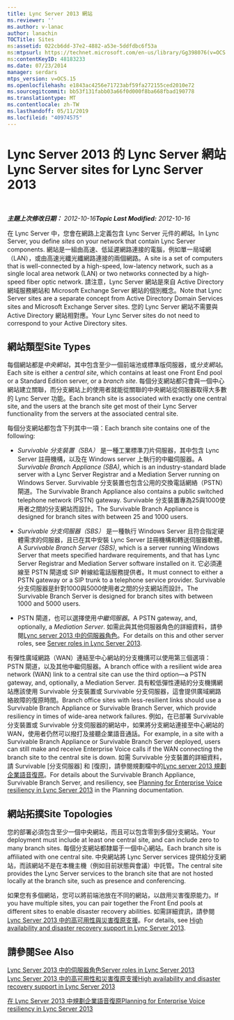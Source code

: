 ```yaml
---
title: Lync Server 2013 網站
ms.reviewer: ''
ms.author: v-lanac
author: lanachin
TOCTitle: Sites
ms:assetid: 022cb6dd-37e2-4882-a53e-5ddfdbc6f53a
ms:mtpsurl: https://technet.microsoft.com/en-us/library/Gg398076(v=OCS.15)
ms:contentKeyID: 48183233
ms.date: 07/23/2014
manager: serdars
mtps_version: v=OCS.15
ms.openlocfilehash: e1843ac4256e71723abf59fa272155ced2010e72
ms.sourcegitcommit: bb53f131fabb03a66f0d000f8ba668fbad190778
ms.translationtype: MT
ms.contentlocale: zh-TW
ms.lasthandoff: 05/11/2019
ms.locfileid: "40974575"
---
```

<div data-xmlns="http://www.w3.org/1999/xhtml">

<div class="topic" data-xmlns="http://www.w3.org/1999/xhtml" data-msxsl="urn:schemas-microsoft-com:xslt" data-cs="http://msdn.microsoft.com/en-us/">

<div data-asp="http://msdn2.microsoft.com/asp">

# <a name="lync-server-sites-for-lync-server-2013"></a><span data-ttu-id="4e122-102">Lync Server 2013 的 Lync Server 網站</span><span class="sxs-lookup"><span data-stu-id="4e122-102">Lync Server sites for Lync Server 2013</span></span>

</div>

<div id="mainSection">

<div id="mainBody">

<span> </span>

<span data-ttu-id="4e122-103">_**主題上次修改日期：** 2012-10-16_</span><span class="sxs-lookup"><span data-stu-id="4e122-103">_**Topic Last Modified:** 2012-10-16_</span></span>

<span data-ttu-id="4e122-104">在 Lync Server 中，您會在網路上定義包含 Lync Server 元件的*網站*。</span><span class="sxs-lookup"><span data-stu-id="4e122-104">In Lync Server, you define *sites* on your network that contain Lync Server components.</span></span> <span data-ttu-id="4e122-105">網站是一組由高速、低延遲網路連接的電腦，例如單一局域網（LAN），或由高速光纖光纖網路連接的兩個網路。</span><span class="sxs-lookup"><span data-stu-id="4e122-105">A site is a set of computers that is well-connected by a high-speed, low-latency network, such as a single local area network (LAN) or two networks connected by a high-speed fiber optic network.</span></span> <span data-ttu-id="4e122-106">請注意，Lync Server 網站是來自 Active Directory 網域服務網站和 Microsoft Exchange Server 網站的個別概念。</span><span class="sxs-lookup"><span data-stu-id="4e122-106">Note that Lync Server sites are a separate concept from Active Directory Domain Services sites and Microsoft Exchange Server sites.</span></span> <span data-ttu-id="4e122-107">您的 Lync Server 網站不需要與 Active Directory 網站相對應。</span><span class="sxs-lookup"><span data-stu-id="4e122-107">Your Lync Server sites do not need to correspond to your Active Directory sites.</span></span>

<div>

## <a name="site-types"></a><span data-ttu-id="4e122-108">網站類型</span><span class="sxs-lookup"><span data-stu-id="4e122-108">Site Types</span></span>

<span data-ttu-id="4e122-109">每個網站都是*中央網站*，其中包含至少一個前端池或標準版伺服器，或*分支網站*。</span><span class="sxs-lookup"><span data-stu-id="4e122-109">Each site is either a *central site*, which contains at least one Front End pool or a Standard Edition server, or a *branch site*.</span></span> <span data-ttu-id="4e122-110">每個分支網站都只會與一個中心網站建立關聯，而分支網站上的使用者就能從關聯的中央網站從伺服器取得大多數的 Lync Server 功能。</span><span class="sxs-lookup"><span data-stu-id="4e122-110">Each branch site is associated with exactly one central site, and the users at the branch site get most of their Lync Server functionality from the servers at the associated central site.</span></span>

<span data-ttu-id="4e122-111">每個分支網站都包含下列其中一項：</span><span class="sxs-lookup"><span data-stu-id="4e122-111">Each branch site contains one of the following:</span></span>

  - <span data-ttu-id="4e122-112">*Survivable 分支裝置（SBA）* 是一種工業標準刀片伺服器，其中包含 Lync Server 註冊機構，以及在 Windows server 上執行的中繼伺服器。</span><span class="sxs-lookup"><span data-stu-id="4e122-112">A *Survivable Branch Appliance (SBA)*, which is an industry-standard blade server with a Lync Server Registrar and a Mediation Server running on Windows Server.</span></span> <span data-ttu-id="4e122-113">Survivable 分支裝置也包含公用的交換電話網絡（PSTN）閘道。</span><span class="sxs-lookup"><span data-stu-id="4e122-113">The Survivable Branch Appliance also contains a public switched telephone network (PSTN) gateway.</span></span> <span data-ttu-id="4e122-114">Survivable 分支裝置專為25與1000使用者之間的分支網站而設計。</span><span class="sxs-lookup"><span data-stu-id="4e122-114">The Survivable Branch Appliance is designed for branch sites with between 25 and 1000 users.</span></span>

  - <span data-ttu-id="4e122-115">*Survivable 分支伺服器（SBS）* 是一種執行 Windows Server 且符合指定硬體需求的伺服器，且已在其中安裝 Lync Server 註冊機構和轉送伺服器軟體。</span><span class="sxs-lookup"><span data-stu-id="4e122-115">A *Survivable Branch Server (SBS)*, which is a server running Windows Server that meets specified hardware requirements, and that has Lync Server Registrar and Mediation Server software installed on it.</span></span> <span data-ttu-id="4e122-116">它必須連線至 PSTN 閘道或 SIP 幹線給電話服務提供者。</span><span class="sxs-lookup"><span data-stu-id="4e122-116">It must connect to either a PSTN gateway or a SIP trunk to a telephone service provider.</span></span> <span data-ttu-id="4e122-117">Survivable 分支伺服器是針對1000與5000使用者之間的分支網站而設計。</span><span class="sxs-lookup"><span data-stu-id="4e122-117">The Survivable Branch Server is designed for branch sites with between 1000 and 5000 users.</span></span>

  - <span data-ttu-id="4e122-118">PSTN 閘道，也可以選擇使用*中繼伺服器*。</span><span class="sxs-lookup"><span data-stu-id="4e122-118">A PSTN gateway, and, optionally, a *Mediation Server*.</span></span> <span data-ttu-id="4e122-119">如需此與其他伺服器角色的詳細資料，請參閱[Lync server 2013 中的伺服器角色](lync-server-2013-server-roles.md)。</span><span class="sxs-lookup"><span data-stu-id="4e122-119">For details on this and other server roles, see [Server roles in Lync Server 2013](lync-server-2013-server-roles.md).</span></span>

<span data-ttu-id="4e122-120">有彈性廣域網路（WAN）連結至中心網站的分支機搆可以使用第三個選項： PSTN 閘道，以及其他中繼伺服器。</span><span class="sxs-lookup"><span data-stu-id="4e122-120">A branch office with a resilient wide area network (WAN) link to a central site can use the third option—a PSTN gateway, and, optionally, a Mediation Server.</span></span> <span data-ttu-id="4e122-121">具有較低彈性連結的分支機搆網站應該使用 Survivable 分支裝置或 Survivable 分支伺服器，這會提供廣域網路絡故障的復原時間。</span><span class="sxs-lookup"><span data-stu-id="4e122-121">Branch office sites with less-resilient links should use a Survivable Branch Appliance or Survivable Branch Server, which provide resiliency in times of wide-area network failures.</span></span> <span data-ttu-id="4e122-122">例如，在已部署 Survivable 分支裝置或 Survivable 分支伺服器的網站中，如果將分支網站連接至中心網站的 WAN，使用者仍然可以撥打及接聽企業語音通話。</span><span class="sxs-lookup"><span data-stu-id="4e122-122">For example, in a site with a Survivable Branch Appliance or Survivable Branch Server deployed, users can still make and receive Enterprise Voice calls if the WAN connecting the branch site to the central site is down.</span></span> <span data-ttu-id="4e122-123">如需 Survivable 分支裝置的詳細資料，請 Survivable [分支伺服器] 和 [復原]，請參閱規劃檔中的[Lync server 2013 規劃企業語音復原](lync-server-2013-planning-for-enterprise-voice-resiliency.md)。</span><span class="sxs-lookup"><span data-stu-id="4e122-123">For details about the Survivable Branch Appliance, Survivable Branch Server, and resiliency, see [Planning for Enterprise Voice resiliency in Lync Server 2013](lync-server-2013-planning-for-enterprise-voice-resiliency.md) in the Planning documentation.</span></span>

</div>

<div>

## <a name="site-topologies"></a><span data-ttu-id="4e122-124">網站拓撲</span><span class="sxs-lookup"><span data-stu-id="4e122-124">Site Topologies</span></span>

<span data-ttu-id="4e122-125">您的部署必須包含至少一個中央網站，而且可以包含零到多個分支網站。</span><span class="sxs-lookup"><span data-stu-id="4e122-125">Your deployment must include at least one central site, and can include zero to many branch sites.</span></span> <span data-ttu-id="4e122-126">每個分支網站都隸屬于一個中心網站。</span><span class="sxs-lookup"><span data-stu-id="4e122-126">Each branch site is affiliated with one central site.</span></span> <span data-ttu-id="4e122-127">中央網站將 Lync Server services 提供給分支網站，而該網站不是在本機主機（例如目前狀態與會議）中託管。</span><span class="sxs-lookup"><span data-stu-id="4e122-127">The central site provides the Lync Server services to the branch site that are not hosted locally at the branch site, such as presence and conferencing.</span></span>

<span data-ttu-id="4e122-128">如果您有多個網站，您可以將前端池放在不同的網站，以啟用災害復原能力。</span><span class="sxs-lookup"><span data-stu-id="4e122-128">If you have multiple sites, you can pair together the Front End pools at different sites to enable disaster recovery abilities.</span></span> <span data-ttu-id="4e122-129">如需詳細資訊，請參閱[Lync Server 2013 中的高可用性與災害復原支援](lync-server-2013-high-availability-and-disaster-recovery-support.md)。</span><span class="sxs-lookup"><span data-stu-id="4e122-129">For details, see [High availability and disaster recovery support in Lync Server 2013](lync-server-2013-high-availability-and-disaster-recovery-support.md).</span></span>

</div>

<div>

## <a name="see-also"></a><span data-ttu-id="4e122-130">請參閱</span><span class="sxs-lookup"><span data-stu-id="4e122-130">See Also</span></span>


[<span data-ttu-id="4e122-131">Lync Server 2013 中的伺服器角色</span><span class="sxs-lookup"><span data-stu-id="4e122-131">Server roles in Lync Server 2013</span></span>](lync-server-2013-server-roles.md)  
[<span data-ttu-id="4e122-132">Lync Server 2013 中的高可用性和災害復原支援</span><span class="sxs-lookup"><span data-stu-id="4e122-132">High availability and disaster recovery support in Lync Server 2013</span></span>](lync-server-2013-high-availability-and-disaster-recovery-support.md)  


[<span data-ttu-id="4e122-133">在 Lync Server 2013 中規劃企業語音復原</span><span class="sxs-lookup"><span data-stu-id="4e122-133">Planning for Enterprise Voice resiliency in Lync Server 2013</span></span>](lync-server-2013-planning-for-enterprise-voice-resiliency.md)  
  

</div>

</div>

<span> </span>

</div>

</div>

</div>

